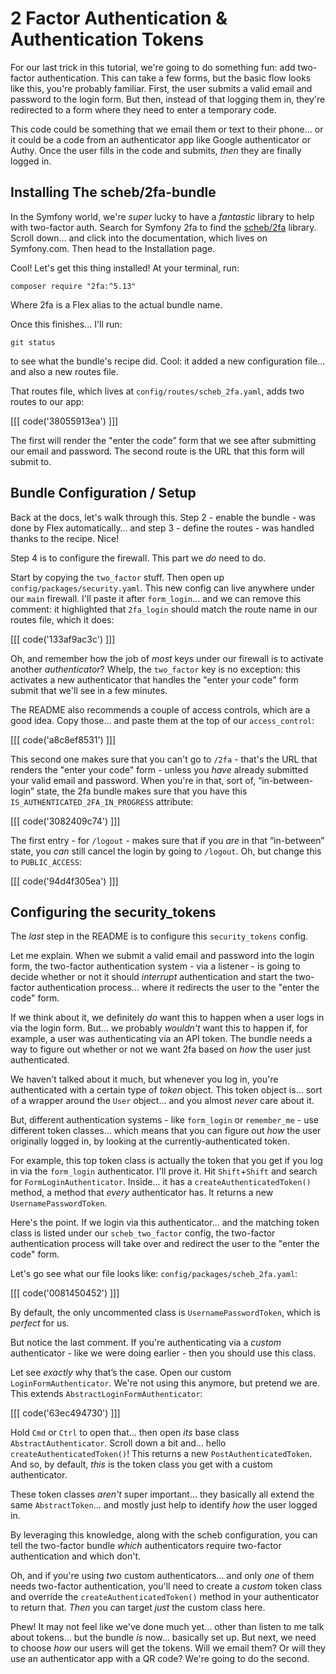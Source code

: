 # 2 Factor Authentication & Authentication Tokens

For our last trick in this tutorial, we're going to do something fun: add two-factor
authentication. This can take a few forms, but the basic flow looks like
this, you're probably familiar. First, the user submits a valid email and
password to the login form. But then, instead of that logging them in, they're
redirected to a form where they need to enter a temporary code.

This code could be something that we email them or text to their phone... or it
could be a code from an authenticator app like Google authenticator or Authy. Once
the user fills in the code and submits, *then* they are finally logged in.

## Installing The scheb/2fa-bundle

In the Symfony world, we're *super* lucky to have a *fantastic* library to help
with two-factor auth. Search for Symfony 2fa to find the
[scheb/2fa](https://github.com/scheb/2fa) library. Scroll down... and click into
the documentation, which lives on Symfony.com. Then head to the Installation page.

Cool! Let's get this thing installed! At your terminal, run:

```terminal
composer require "2fa:^5.13"
```

Where 2fa is a Flex alias to the actual bundle name.

Once this finishes... I'll run:

```terminal
git status
```

to see what the bundle's recipe did. Cool: it added a new configuration file...
and also a new routes file.

That routes file, which lives at `config/routes/scheb_2fa.yaml`, adds two routes
to our app:

[[[ code('38055913ea') ]]]

The first will render the "enter the code” form that we see after submitting
our email and password. The second route is the URL that this form will submit to.

## Bundle Configuration / Setup

Back at the docs, let's walk through this. Step 2 - enable the bundle - was
done by Flex automatically… and step 3 - define the routes - was handled
thanks to the recipe. Nice!

Step 4 is to configure the firewall. This part we *do* need to do.

Start by copying the `two_factor` stuff. Then open up
`config/packages/security.yaml`. This new config can live anywhere under our
`main` firewall. I'll paste it after `form_login`... and we can remove this
comment: it highlighted that `2fa_login` should match the route name in
our routes file, which it does:

[[[ code('133af9ac3c') ]]]

Oh, and remember how the job of *most* keys under our firewall is to activate
another *authenticator*? Whelp, the `two_factor` key is no exception: this activates
a new authenticator that handles the "enter your code" form submit that we'll
see in a few minutes.

The README also recommends a couple of access controls, which are a good idea.
Copy those... and paste them at the top of our `access_control`:

[[[ code('a8c8ef8531') ]]]

This second one makes sure that you can't go to `/2fa` - that's the URL that renders
the "enter your code" form - unless you *have* already submitted your valid email
and password. When you're in that, sort of, “in-between-login” state, the 2fa bundle
makes sure that you have this `IS_AUTHENTICATED_2FA_IN_PROGRESS` attribute:

[[[ code('3082409c74') ]]]

The first entry - for `/logout` - makes sure that if you *are* in that “in-between”
state, you *can* still cancel the login by going to `/logout`. Oh, but change
this to `PUBLIC_ACCESS`:

[[[ code('94d4f305ea') ]]]

## Configuring the security_tokens

The *last* step in the README is to configure this `security_tokens` config.

Let me explain. When we submit a valid email and password into the login form,
the two-factor authentication system - via a listener - is going to decide whether
or not it should *interrupt* authentication and start the two-factor
authentication process... where it redirects the user to the "enter the code" form.

If we think about it, we definitely *do* want this to happen when a user logs in
via the login form. But... we probably *wouldn't* want this
to happen if, for example, a user was authenticating via an API token. The
bundle needs a way to figure out whether or not we want 2fa based on *how*
the user just authenticated.

We haven't talked about it much, but whenever you log in, you're
authenticated with a certain type of *token* object. This token object is... sort
of a wrapper around the `User` object... and you almost *never* care about it.

But, different authentication systems - like `form_login` or `remember_me` - use
different token classes... which means that you can figure out *how* the user
originally logged in, by looking at the currently-authenticated token.

For example, this top token class is actually the token that you get if you log in
via the `form_login` authenticator. I'll prove it. Hit `Shift`+`Shift` and search
for `FormLoginAuthenticator`. Inside... it has a `createAuthenticatedToken()` method,
a method that *every* authenticator has. It returns a new `UsernamePasswordToken`.

Here's the point. If we login via this authenticator... and the matching token class
is listed under our `scheb_two_factor` config, the two-factor authentication
process will take over and redirect the user to the "enter the code" form.

Let's go see what our file looks like: `config/packages/scheb_2fa.yaml`:

[[[ code('0081450452') ]]]

By default, the only uncommented class is `UsernamePasswordToken`, which is *perfect*
for us.

But notice the last comment. If you're authenticating via a *custom* authenticator -
like we were doing earlier - then you should use this class.

Let see *exactly* why that’s the case. Open our custom `LoginFormAuthenticator`.
We're not using this anymore, but pretend we are. This extends
`AbstractLoginFormAuthenticator`:

[[[ code('63ec494730') ]]]

Hold `Cmd` or `Ctrl` to open that... then open *its* base class `AbstractAuthenticator`.
Scroll down a bit and... hello `createAuthenticatedToken()`! This returns a new
`PostAuthenticatedToken`. And so, by default, *this* is the token class you get
with a custom authenticator.

These token classes *aren't* super important... they basically all extend the
same `AbstractToken`... and mostly just help to identify *how* the user logged in.

By leveraging this knowledge, along with the scheb configuration, you can tell the
two-factor bundle *which* authenticators require two-factor authentication and which
don't.

Oh, and if you're using *two* custom authenticators... and only *one* of them needs
two-factor authentication, you'll need to create a *custom* token class and override
the `createAuthenticatedToken()` method in your authenticator to return that. *Then*
you can target *just* the custom class here.

Phew! It may not feel like we've done much yet... other than listen to me talk
about tokens... but the bundle *is* now... basically set up. But next, we need
to choose *how* our users will get the tokens. Will we email them? Or will they
use an authenticator app with a QR code? We're going to do the second.
